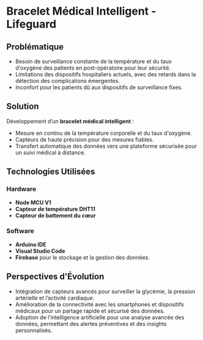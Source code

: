 # Bracelet Médical Intelligent - Lifeguard

## Problématique
- Besoin de surveillance constante de la température et du taux d'oxygène des patients en post-opératoire pour leur sécurité.
- Limitations des dispositifs hospitaliers actuels, avec des retards dans la détection des complications émergentes.
- Inconfort pour les patients dû aux dispositifs de surveillance fixes.

## Solution
Développement d’un **bracelet médical intelligent** :
- Mesure en continu de la température corporelle et du taux d'oxygène.
- Capteurs de haute précision pour des mesures fiables.
- Transfert automatique des données vers une plateforme sécurisée pour un suivi médical à distance.

## Technologies Utilisées
### Hardware
- **Node MCU V1**
- **Capteur de température DHT11**
- **Capteur de battement du cœur**

### Software
- **Arduino IDE**
- **Visual Studio Code**
- **Firebase** pour le stockage et la gestion des données.

## Perspectives d'Évolution
- Intégration de capteurs avancés pour surveiller la glycémie, la pression artérielle et l’activité cardiaque.
- Amélioration de la connectivité avec les smartphones et dispositifs médicaux pour un partage rapide et sécurisé des données.
- Adoption de l’intelligence artificielle pour une analyse avancée des données, permettant des alertes préventives et des insights personnalisés.
